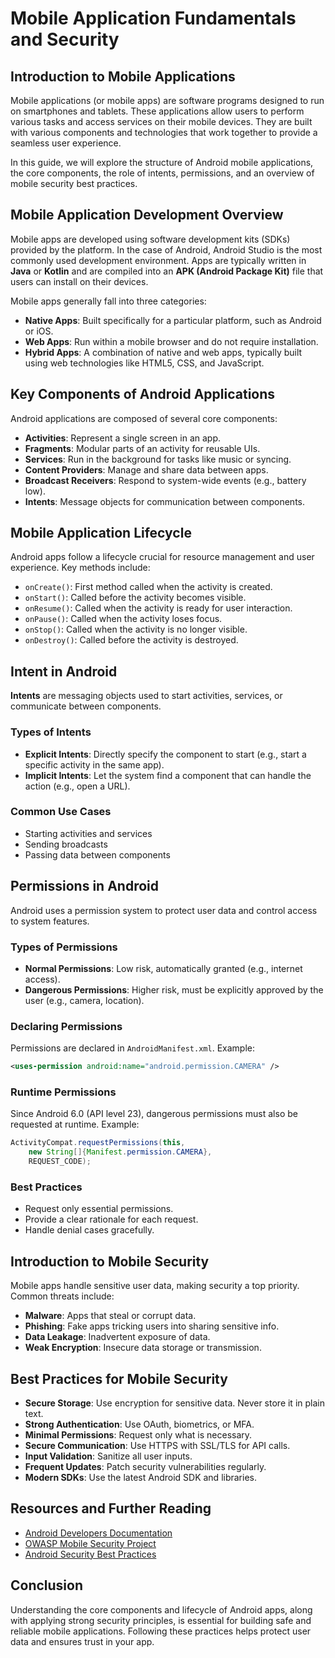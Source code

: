 # Mobile Application Fundamentals and Security

## Introduction to Mobile Applications

Mobile applications (or mobile apps) are software programs designed to run on smartphones and tablets. These applications allow users to perform various tasks and access services on their mobile devices. They are built with various components and technologies that work together to provide a seamless user experience.

In this guide, we will explore the structure of Android mobile applications, the core components, the role of intents, permissions, and an overview of mobile security best practices.

## Mobile Application Development Overview

Mobile apps are developed using software development kits (SDKs) provided by the platform. In the case of Android, Android Studio is the most commonly used development environment. Apps are typically written in **Java** or **Kotlin** and are compiled into an **APK (Android Package Kit)** file that users can install on their devices.

Mobile apps generally fall into three categories:

- **Native Apps**: Built specifically for a particular platform, such as Android or iOS.
- **Web Apps**: Run within a mobile browser and do not require installation.
- **Hybrid Apps**: A combination of native and web apps, typically built using web technologies like HTML5, CSS, and JavaScript.

## Key Components of Android Applications

Android applications are composed of several core components:

- **Activities**: Represent a single screen in an app.
- **Fragments**: Modular parts of an activity for reusable UIs.
- **Services**: Run in the background for tasks like music or syncing.
- **Content Providers**: Manage and share data between apps.
- **Broadcast Receivers**: Respond to system-wide events (e.g., battery low).
- **Intents**: Message objects for communication between components.

## Mobile Application Lifecycle

Android apps follow a lifecycle crucial for resource management and user experience. Key methods include:

- `onCreate()`: First method called when the activity is created.
- `onStart()`: Called before the activity becomes visible.
- `onResume()`: Called when the activity is ready for user interaction.
- `onPause()`: Called when the activity loses focus.
- `onStop()`: Called when the activity is no longer visible.
- `onDestroy()`: Called before the activity is destroyed.

## Intent in Android

**Intents** are messaging objects used to start activities, services, or communicate between components.

### Types of Intents

- **Explicit Intents**: Directly specify the component to start (e.g., start a specific activity in the same app).
- **Implicit Intents**: Let the system find a component that can handle the action (e.g., open a URL).

### Common Use Cases

- Starting activities and services
- Sending broadcasts
- Passing data between components

## Permissions in Android

Android uses a permission system to protect user data and control access to system features.

### Types of Permissions

- **Normal Permissions**: Low risk, automatically granted (e.g., internet access).
- **Dangerous Permissions**: Higher risk, must be explicitly approved by the user (e.g., camera, location).

### Declaring Permissions

Permissions are declared in `AndroidManifest.xml`. Example:

```xml
<uses-permission android:name="android.permission.CAMERA" />
```

### Runtime Permissions

Since Android 6.0 (API level 23), dangerous permissions must also be requested at runtime. Example:

```java
ActivityCompat.requestPermissions(this,
    new String[]{Manifest.permission.CAMERA},
    REQUEST_CODE);
```

### Best Practices

- Request only essential permissions.
- Provide a clear rationale for each request.
- Handle denial cases gracefully.

## Introduction to Mobile Security

Mobile apps handle sensitive user data, making security a top priority. Common threats include:

- **Malware**: Apps that steal or corrupt data.
- **Phishing**: Fake apps tricking users into sharing sensitive info.
- **Data Leakage**: Inadvertent exposure of data.
- **Weak Encryption**: Insecure data storage or transmission.

## Best Practices for Mobile Security

- **Secure Storage**: Use encryption for sensitive data. Never store it in plain text.
- **Strong Authentication**: Use OAuth, biometrics, or MFA.
- **Minimal Permissions**: Request only what is necessary.
- **Secure Communication**: Use HTTPS with SSL/TLS for API calls.
- **Input Validation**: Sanitize all user inputs.
- **Frequent Updates**: Patch security vulnerabilities regularly.
- **Modern SDKs**: Use the latest Android SDK and libraries.

## Resources and Further Reading

- [Android Developers Documentation](https://developer.android.com/)
- [OWASP Mobile Security Project](https://owasp.org/www-project-mobile-security/)
- [Android Security Best Practices](https://developer.android.com/topic/security/best-practices)

## Conclusion

Understanding the core components and lifecycle of Android apps, along with applying strong security principles, is essential for building safe and reliable mobile applications. Following these practices helps protect user data and ensures trust in your app.

